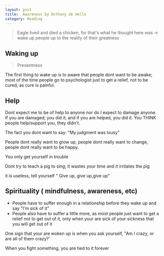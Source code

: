 ```yaml
---
layout: post
title:  Awareness by Anthony de mello
category: Reading
---
```

  
  > Eagle lived and died a chicken, for that's what he thought here was → wake up people up to the reality of their greatness

## Waking up
> Presentness

The first thing to wake up is to aware that people dont want to be awake; most of the time people go to psychologist just to get a relief, not to be cured, as cure is painful.

## Help

Dont expect me to be of help to anyone nor do I expect to damage anyone. If you are damaged; you did it; and if you are helped, you did it. You THINK people help/support you, they didn't.

The fact you dont want to say: "My judgment was lousy"

People dont really want to grow up, people dont really want to change, people dont really want to be happy.

You only get yourself in trouble

Dont try to teach a pig to sing; it wastes your time and it irritates the pig

it is useless, tell yourself " Give up, give up,give up"

## Spirituality ( mindfulness, awareness, etc)

- People have to suffer enough in a relationship before they wake up and say "I'm sick of it"
- People also have to suffer a little more, as most people just want to get a relief not to get out of it, only when your are sick of your sickness that you will get out of it

One sign that your are woken up is when you ask yourself, "Am I crazy, or are all of them crazy?'

When you fight something, you are tied to it forever